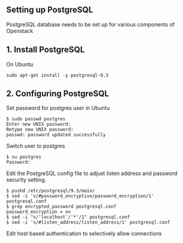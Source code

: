## Setting up PostgreSQL

PostgreSQL database needs to be set up for various components of Openstack 

## 1. Install PostgreSQL

On Ubuntu

    sudo apt-get install -y postgresql-9.3

## 2. Configuring PostgreSQL

Set password for postgres user in Ubuntu

    $ sudo passwd postgres
    Enter new UNIX password: 
    Retype new UNIX password:
    passwd: password updated successfully

Switch user to postgres

    $ su postgres
    Password: 

Edit the PostgreSQL config file to adjust listen address and password security setting.

    $ pushd /etc/postgresql/9.3/main/
    $ sed -i 's/#password_encryption/password_encryption/1' postgresql.conf
    $ grep encrypted_password postgresql.conf
    password_encryption = on
    $ sed -i "s/'localhost'/'*'/1" postgresql.conf
    $ sed -i 's/#listen_address/listen_address/1' postgresql.conf

Edit host based authentication to selectively allow connections

